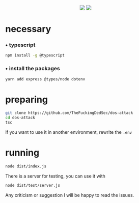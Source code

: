 <p align="center">
 <img src="https://raw.githubusercontent.com/MicaelliMedeiros/micaellimedeiros/master/image/computer-illustration.png"/>
 <img src="https://img.shields.io/badge/TypeScript-black?style=for-the-badge&logo=typescript&logoColor=white"/>
</p>

# necessary 
### • typescript
 ```bash
 npm install -g @typescript
 ```
### • install the packages 
 ```bash
 yarn add express @types/node dotenv
 ```

# preparing
```bash
git clone https://github.com/TheFuckingDedSec/dos-attack
cd dos-attack
tsc
```
If you want to use it in another environment, rewrite the `.env`

# running 
```bash
node dist/index.js
```
There is a server for testing, you can use it with
```bash
node dist/test/server.js
```

Any criticism or suggestion I will be happy to read the issues.
